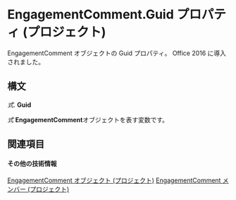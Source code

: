 
# EngagementComment.Guid プロパティ (プロジェクト)

EngagementComment オブジェクトの Guid プロパティ。 Office 2016 に導入されました。


## 構文

 _式_. **Guid**

 _式_ **EngagementComment**オブジェクトを表す変数です。


## 関連項目


#### その他の技術情報


[EngagementComment オブジェクト (プロジェクト)](4ca86b23-f8a2-0939-3cc5-196e72d06f01.md)
[EngagementComment メンバー (プロジェクト)](http://msdn.microsoft.com/library/739c0d51-7f6a-90d6-5160-c8634c6dffe3%28Office.15%29.aspx)